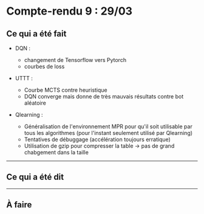 # Compte-rendu 9 : 29/03

## Ce qui a été fait
- DQN :
    - changement de Tensorflow vers Pytorch
    - courbes de loss

- UTTT : 
    - Courbe MCTS contre heuristique
    - DQN converge mais donne de très mauvais résultats contre bot aléatoire

- Qlearning :
    - Généralisation de l'environnement MPR pour qu'il soit utilisable par tous les algorithmes (pour l'instant seulement utilisé par Qlearning)
    - Tentatives de débuggage (accélération toujours erratique)
    - Utilisation de gzip pour compresser la table &rarr; pas de grand chabgement dans la taille 
---

## Ce qui a été dit



---

## À faire


